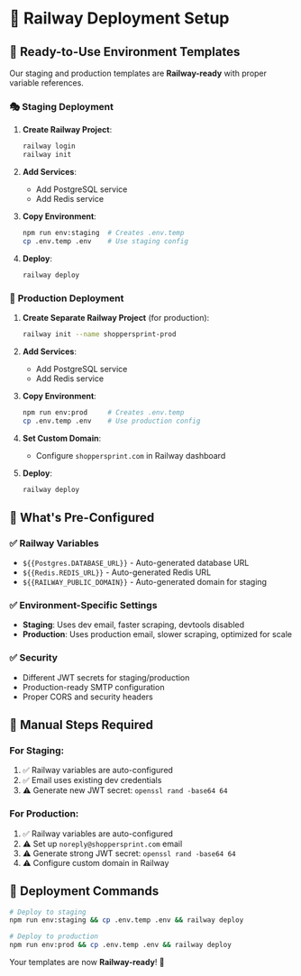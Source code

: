 # 🚂 Railway Deployment Setup

## 🎯 **Ready-to-Use Environment Templates**

Our staging and production templates are **Railway-ready** with proper variable references.

### 🎭 **Staging Deployment**

1. **Create Railway Project**:
   ```bash
   railway login
   railway init
   ```

2. **Add Services**:
   - Add PostgreSQL service
   - Add Redis service

3. **Copy Environment**:
   ```bash
   npm run env:staging  # Creates .env.temp
   cp .env.temp .env    # Use staging config
   ```

4. **Deploy**:
   ```bash
   railway deploy
   ```

### 🚀 **Production Deployment**

1. **Create Separate Railway Project** (for production):
   ```bash
   railway init --name shoppersprint-prod
   ```

2. **Add Services**:
   - Add PostgreSQL service
   - Add Redis service

3. **Copy Environment**:
   ```bash
   npm run env:prod     # Creates .env.temp
   cp .env.temp .env    # Use production config
   ```

4. **Set Custom Domain**:
   - Configure `shoppersprint.com` in Railway dashboard

5. **Deploy**:
   ```bash
   railway deploy
   ```

## 🔧 **What's Pre-Configured**

### ✅ **Railway Variables**
- `${{Postgres.DATABASE_URL}}` - Auto-generated database URL
- `${{Redis.REDIS_URL}}` - Auto-generated Redis URL  
- `${{RAILWAY_PUBLIC_DOMAIN}}` - Auto-generated domain for staging

### ✅ **Environment-Specific Settings**
- **Staging**: Uses dev email, faster scraping, devtools disabled
- **Production**: Uses production email, slower scraping, optimized for scale

### ✅ **Security**
- Different JWT secrets for staging/production
- Production-ready SMTP configuration
- Proper CORS and security headers

## 🚨 **Manual Steps Required**

### **For Staging**:
1. ✅ Railway variables are auto-configured
2. ✅ Email uses existing dev credentials
3. ⚠️ Generate new JWT secret: `openssl rand -base64 64`

### **For Production**:
1. ✅ Railway variables are auto-configured  
2. ⚠️ Set up `noreply@shoppersprint.com` email
3. ⚠️ Generate strong JWT secret: `openssl rand -base64 64`
4. ⚠️ Configure custom domain in Railway

## 🎯 **Deployment Commands**

```bash
# Deploy to staging
npm run env:staging && cp .env.temp .env && railway deploy

# Deploy to production  
npm run env:prod && cp .env.temp .env && railway deploy
```

Your templates are now **Railway-ready**! 🚂

